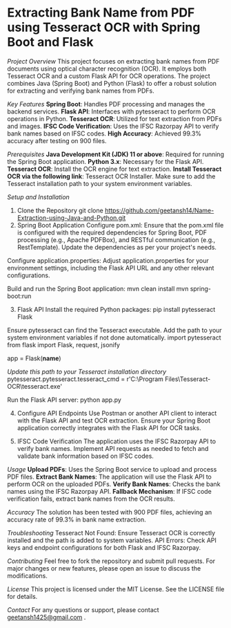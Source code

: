 # **Extracting Bank Name from PDF using Tesseract OCR with Spring Boot and Flask**

_Project Overview_
This project focuses on extracting bank names from PDF documents using optical character recognition (OCR). It employs both Tesseract OCR and a custom Flask API for OCR operations. The project combines Java (Spring Boot) and Python (Flask) to offer a robust solution for extracting and verifying bank names from PDFs.

_Key Features_
**Spring Boot**: Handles PDF processing and manages the backend services.
**Flask API**: Interfaces with pytesseract to perform OCR operations in Python.
**Tesseract OCR**: Utilized for text extraction from PDFs and images.
**IFSC Code Verification**: Uses the IFSC Razorpay API to verify bank names based on IFSC codes.
**High Accuracy**: Achieved 99.3% accuracy after testing on 900 files.

_Prerequisites_
**Java Development Kit (JDK) 11 or above**: Required for running the Spring Boot application.
**Python 3.x**: Necessary for the Flask API.
**Tesseract OCR**: Install the OCR engine for text extraction.
**Install Tesseract OCR via the following link**: Tesseract OCR Installer.
Make sure to add the Tesseract installation path to your system environment variables.

_Setup and Installation_

1. Clone the Repository
git clone https://github.com/geetansh14/Name-Extraction-using-Java-and-Python.git
2. Spring Boot Application
Configure pom.xml:
Ensure that the pom.xml file is configured with the required dependencies for Spring Boot, PDF processing (e.g., Apache PDFBox), and RESTful communication (e.g., RestTemplate). Update the dependencies as per your project's needs.

Configure application.properties:
Adjust application.properties for your environment settings, including the Flask API URL and any other relevant configurations.

Build and run the Spring Boot application:
mvn clean install
mvn spring-boot:run

3. Flask API
Install the required Python packages:
pip install pytesseract Flask

Ensure pytesseract can find the Tesseract executable. Add the path to your system environment variables if not done automatically. 
import pytesseract
from flask import Flask, request, jsonify

app = Flask(__name__)

_Update this path to your Tesseract installation directory_
pytesseract.pytesseract.tesseract_cmd = r'C:\Program Files\Tesseract-OCR\tesseract.exe'

Run the Flask API server:
python app.py

4. Configure API Endpoints
Use Postman or another API client to interact with the Flask API and test OCR extraction.
Ensure your Spring Boot application correctly integrates with the Flask API for OCR tasks.

5. IFSC Code Verification
The application uses the IFSC Razorpay API to verify bank names. Implement API requests as needed to fetch and validate bank information based on IFSC codes.

_Usage_
**Upload PDFs**: Uses the Spring Boot service to upload and process PDF files.
**Extract Bank Names**: The application will use the Flask API to perform OCR on the uploaded PDFs.
**Verify Bank Names**: Checks the bank names using the IFSC Razorpay API.
**Fallback Mechanism**: If IFSC code verification fails, extract bank names from the OCR results.

_Accuracy_
The solution has been tested with 900 PDF files, achieving an accuracy rate of 99.3% in bank name extraction.

_Troubleshooting_
Tesseract Not Found: Ensure Tesseract OCR is correctly installed and the path is added to system variables.
API Errors: Check API keys and endpoint configurations for both Flask and IFSC Razorpay.

_Contributing_
Feel free to fork the repository and submit pull requests. For major changes or new features, please open an issue to discuss the modifications.

_License_
This project is licensed under the MIT License. See the LICENSE file for details.

_Contact_
For any questions or support, please contact geetansh1425@gmail.com .
